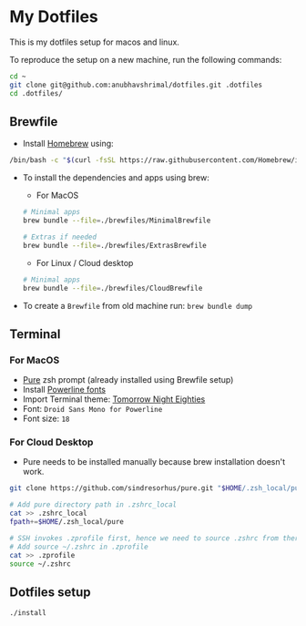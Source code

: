 # My Dotfiles

This is my dotfiles setup for macos and linux.

To reproduce the setup on a new machine, run the following commands:

```bash
cd ~
git clone git@github.com:anubhavshrimal/dotfiles.git .dotfiles
cd .dotfiles/ 
```

## Brewfile

- Install [Homebrew](https://brew.sh) using:
```bash
/bin/bash -c "$(curl -fsSL https://raw.githubusercontent.com/Homebrew/install/HEAD/install.sh)"
```
- To install the dependencies and apps using brew:
    - For MacOS
    ```bash
    # Minimal apps
    brew bundle --file=./brewfiles/MinimalBrewfile

    # Extras if needed
    brew bundle --file=./brewfiles/ExtrasBrewfile
    ```

    - For Linux / Cloud desktop
    ```bash
    # Minimal apps
    brew bundle --file=./brewfiles/CloudBrewfile
    ```
- To create a `Brewfile` from old machine run: `brew bundle dump`

## Terminal

### For MacOS

- [Pure](https://github.com/sindresorhus/pure) zsh prompt (already installed using Brewfile setup)
- Install [Powerline fonts](https://github.com/powerline/fonts)
- Import Terminal theme: [Tomorrow Night Eighties](https://github.com/chriskempson/tomorrow-theme/blob/master/OS%20X%20Terminal/Tomorrow%20Night%20Eighties.terminal)
- Font: `Droid Sans Mono for Powerline`
- Font size: `18`

### For Cloud Desktop

- Pure needs to be installed manually because brew installation doesn't work.
```bash
git clone https://github.com/sindresorhus/pure.git "$HOME/.zsh_local/pure"

# Add pure directory path in .zshrc_local
cat >> .zshrc_local
fpath+=$HOME/.zsh_local/pure

# SSH invokes .zprofile first, hence we need to source .zshrc from there
# Add source ~/.zshrc in .zprofile
cat >> .zprofile
source ~/.zshrc
```

## Dotfiles setup

`./install`
